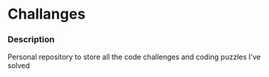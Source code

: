 # Challanges
### Description
Personal repository to store all the code challenges and coding puzzles I've solved
